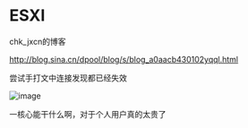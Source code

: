 # ESXI

chk_jxcn的博客

http://blog.sina.cn/dpool/blog/s/blog_a0aacb430102yqql.html

尝试手打文中连接发现都已经失效

![image](https://user-images.githubusercontent.com/59044398/155236198-268d73c5-0254-4ae9-b21f-12e5cf359bc6.png)

一核心能干什么啊，对于个人用户真的太贵了
